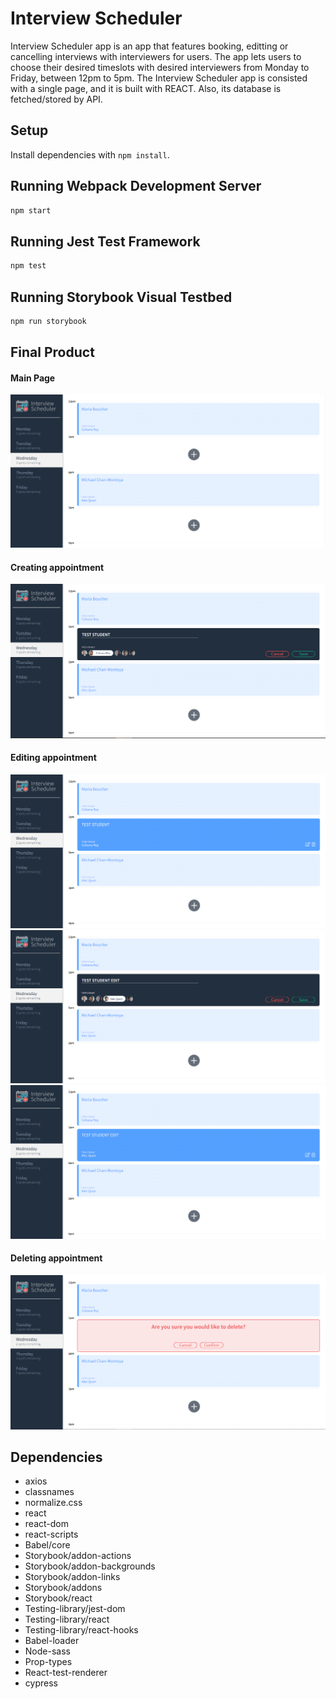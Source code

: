 # Interview Scheduler
Interview Scheduler app is an app that features booking, editting or cancelling interviews with interviewers for users. The app lets users to choose their desired timeslots with desired interviewers from Monday to Friday, between 12pm to 5pm. The Interview Scheduler app is consisted with a single page, and it is built with REACT. Also, its database is fetched/stored by API.     

## Setup

Install dependencies with `npm install`.

## Running Webpack Development Server

```sh
npm start
```

## Running Jest Test Framework

```sh
npm test
```

## Running Storybook Visual Testbed

```sh
npm run storybook
```

## Final Product

#### Main Page 
!["Main Page"](./images/scheduler_main_page.PNG)

#### Creating appointment 
!["Creating appointment"](./images/scheduler_creating_appointment.PNG)

#### Editing appointment 
!["Editing appointment_1"](./images/scheduler_editing_appointment_1.PNG)
!["Editing appointment_2"](./images/scheduler_editing_appointment_2.PNG)
!["Editing appointment_3"](./images/scheduler_editing_appointment_3.PNG)

#### Deleting appointment 
!["Creating appointment"](./images/scheduler_deleting_appointment.PNG)


## Dependencies

- axios
- classnames
- normalize.css
- react
- react-dom
- react-scripts
- Babel/core
- Storybook/addon-actions
- Storybook/addon-backgrounds
- Storybook/addon-links
- Storybook/addons
- Storybook/react
- Testing-library/jest-dom
- Testing-library/react
- Testing-library/react-hooks
- Babel-loader
- Node-sass
- Prop-types
- React-test-renderer
- cypress
